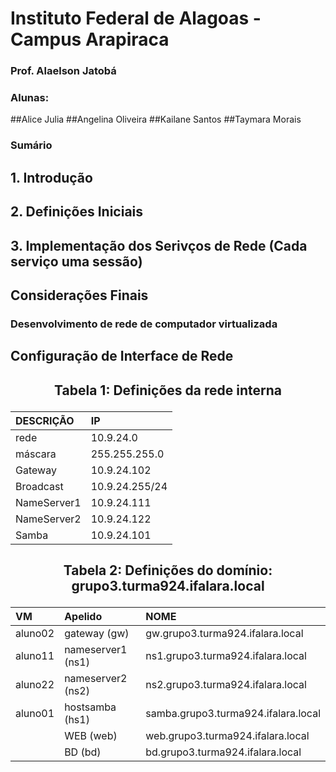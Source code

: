 # Instituto Federal de Alagoas - Campus Arapiraca
### Prof. Alaelson Jatobá

### Alunas:
##Alice Julia
##Angelina Oliveira
##Kailane Santos
##Taymara Morais

### Sumário

## 1. Introdução

## 2. Definições Iniciais

## 3. Implementação dos Serivços de Rede (Cada serviço uma sessão)

## Considerações Finais

### Desenvolvimento de rede de computador virtualizada 

## Configuração de Interface de Rede

## <p><center> Tabela 1: Definições da rede interna </center></p>

| DESCRIÇÃO   | IP             |
|:------------|:---------------|
| rede        | 10.9.24.0      |
| máscara     | 255.255.255.0  |
| Gateway     | 10.9.24.102    |
| Broadcast   | 10.9.24.255/24 |
| NameServer1 | 10.9.24.111    |
| NameServer2 | 10.9.24.122    |
| Samba       | 10.9.24.101    |

## <p><center> Tabela 2: Definições do domínio: <b>grupo3.turma924.ifalara.local</b></center></p>

|        VM         |      Apelido      |               NOME                  |
|:------------------|:------------------|:------------------------------------|
|      aluno02      | gateway (gw)      | gw.grupo3.turma924.ifalara.local    |
|      aluno11      | nameserver1 (ns1) | ns1.grupo3.turma924.ifalara.local   |
|      aluno22      | nameserver2 (ns2) | ns2.grupo3.turma924.ifalara.local   |
|      aluno01      | hostsamba   (hs1) | samba.grupo3.turma924.ifalara.local |
|                   | WEB         (web) | web.grupo3.turma924.ifalara.local   | -->
|                   | BD           (bd) | bd.grupo3.turma924.ifalara.local    |


